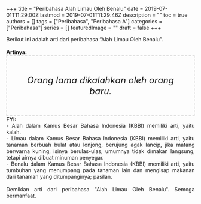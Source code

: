 +++
title = "Peribahasa Alah Limau Oleh Benalu"
date = 2019-07-01T11:29:00Z
lastmod = 2019-07-01T11:29:46Z
description = ""
toc = true
authors = []
tags = ["Peribahasa", "Peribahasa A"]
categories = ["Peribahasa"]
series = []
featuredImage = ""
draft = false
+++

<div dir="ltr" style="text-align: left;" trbidi="on"><div style="text-align: justify;">Berikut ini adalah arti dari peribahasa “Alah Limau Oleh Benalu”.</div><br /><div style="text-align: justify;"><b>Artinya:</b></div><div style="border: 2px dashed #ddd; font-size: 24px; height: auto; margin: 0 auto; padding: 50px; text-align: center; width: auto;"><i>Orang lama dikalahkan oleh orang baru.</i></div><div style="text-align: justify;"><b>FYI:</b><br />- Alah dalam Kamus Besar Bahasa Indonesia (KBBI) memiliki arti, yaitu kalah.<br />- Limau dalam Kamus Besar Bahasa Indonesia (KBBI) memiliki arti, yaitu tanaman berbuah bulat atau lonjong, berujung agak lancip, jika matang berwarna kuning, isinya berulas-ulas, umumnya tidak dimakan langsung, tetapi airnya dibuat minuman penyegar.<br />- Benalu dalam Kamus Besar Bahasa Indonesia (KBBI) memiliki arti, yaitu tumbuhan yang menumpang pada tanaman lain dan mengisap makanan dari tanaman yang ditumpanginya; pasilan.<br /><br /></div><div style="text-align: justify;">Demikian arti dari peribahasa "Alah Limau Oleh Benalu". Semoga bermanfaat.</div></div>
